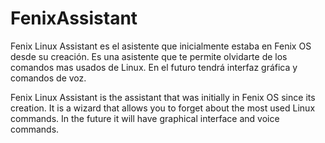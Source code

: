 # FenixAssistant

Fenix Linux Assistant es el asistente que inicialmente estaba en Fenix OS desde su creación. Es una asistente que te permite olvidarte de los comandos mas usados de Linux.
En el futuro tendrá interfaz gráfica y comandos de voz.


Fenix Linux Assistant is the assistant that was initially in Fenix OS since its creation. It is a wizard that allows you to forget about the most used Linux commands.
In the future it will have graphical interface and voice commands.

